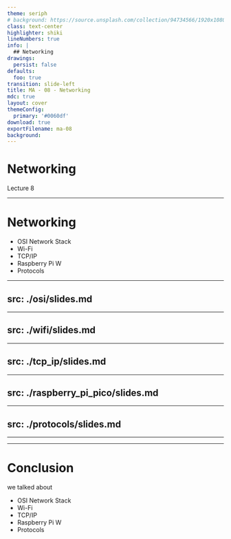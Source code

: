 ```yaml
---
theme: seriph
# background: https://source.unsplash.com/collection/94734566/1920x1080
class: text-center
highlighter: shiki
lineNumbers: true
info: |
  ## Networking
drawings:
  persist: false
defaults:
  foo: true
transition: slide-left
title: MA - 08 - Networking
mdc: true
layout: cover
themeConfig:
  primary: '#0060df'
download: true
exportFilename: ma-08
background:
---
```


# Networking
Lecture 8

---

# Networking

- OSI Network Stack
- Wi-Fi
- TCP/IP
- Raspberry Pi W
- Protocols

<!-- OSI -->

---
src: ./osi/slides.md
---

<!-- WiFi -->

---
src: ./wifi/slides.md
---

<!-- TCP/IP -->

---
src: ./tcp_ip/slides.md
---

<!-- Raspberry Pi Pico -->

---
src: ./raspberry_pi_pico/slides.md
---

<!-- Protocols -->

---
src: ./protocols/slides.md
---

---
---
# Conclusion
we talked about

- OSI Network Stack
- Wi-Fi
- TCP/IP
- Raspberry Pi W
- Protocols
